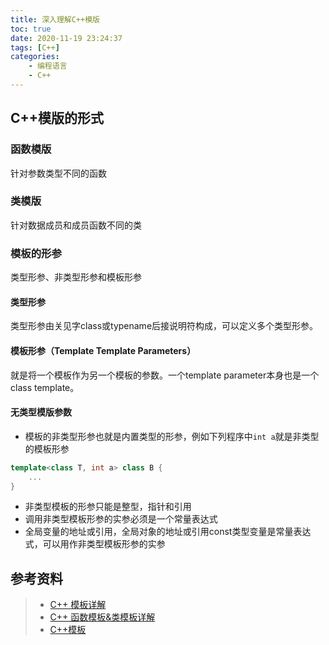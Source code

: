 ```yaml
---
title: 深入理解C++模版
toc: true
date: 2020-11-19 23:24:37
tags: [C++]
categories:
    - 编程语言
    - C++
---
```


## C++模版的形式

### 函数模版

针对参数类型不同的函数

<!-- more -->

### 类模版

针对数据成员和成员函数不同的类

### 模板的形参

类型形参、非类型形参和模板形参

#### 类型形参

类型形参由关见字class或typename后接说明符构成，可以定义多个类型形参。

#### 模板形参（Template Template Parameters）

就是将一个模板作为另一个模板的参数。一个template parameter本身也是一个class template。

#### 无类型模版参数

- 模板的非类型形参也就是内置类型的形参，例如下列程序中`int a`就是非类型的模板形参

```cpp
template<class T, int a> class B {
    ...
}
```

- 非类型模板的形参只能是整型，指针和引用
- 调用非类型模板形参的实参必须是一个常量表达式
- 全局变量的地址或引用，全局对象的地址或引用const类型变量是常量表达式，可以用作非类型模板形参的实参

## 参考资料

> - [C++ 模板详解](https://www.runoob.com/w3cnote/c-templates-detail.html)
> - [C++ 函数模板&类模板详解](https://blog.csdn.net/wcc27857285/article/details/84711585)
> - [C++模板](https://www.cnblogs.com/gw811/archive/2012/10/25/2738929.html)
